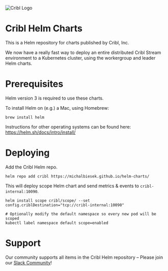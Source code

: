 ![Cribl Logo](images/Cribl_Logo_Color_TM.png)
# Cribl Helm Charts

This is a Helm repository for charts published by Cribl, Inc.
 
We now have a really fast way to deploy an entire distributed Cribl Stream environment to a Kubernetes cluster, using the workergroup and leader Helm charts. 

# Prerequisites

Helm version 3 is required to use these charts.

To install Helm on (e.g.) a Mac, using Homebrew:

```
brew install helm
```

Instructions for other operating systems can be found here: https://helm.sh/docs/intro/install/

# Deploying

Add the Cribl Helm repo.

```
helm repo add cribl https://michalbiesek.github.io/helm-charts/
```


This will deploy scope Helm chart and send metrics & events to `cribl-internal:10090`.

```
helm install scope cribl/scope/ --set config.criblDestination="tcp://cribl-internal:10090"
```

```
# Optionally modify the default namespace so every new pod will be scoped
kubectl label namespace default scope=enabled
```

# Support

Our community supports all items in the Cribl Helm repository – Please join our [Slack Community](https://cribl.io/community/)!
